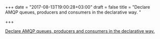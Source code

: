+++
date = "2017-08-13T19:00:28+03:00"
draft = false
title = "Declare AMQP queues, producers and consumers in the declarative way. "

+++

<p><a href="https://github.com/cheshir/go-mq">Declare AMQP queues, producers and consumers in the declarative way. </a></p>

